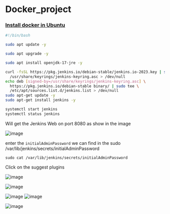 # Docker_project

### [Install docker in Ubuntu](https://github.com/AshokTippaluri/Jenkins_project/blob/main/Jenkins.sh)

``` bash
#!/bin/bash

sudo apt update -y

sudo apt upgrade -y 

sudo apt install openjdk-17-jre -y

curl -fsSL https://pkg.jenkins.io/debian-stable/jenkins.io-2023.key | sudo tee \
  /usr/share/keyrings/jenkins-keyring.asc > /dev/null
echo deb [signed-by=/usr/share/keyrings/jenkins-keyring.asc] \
  https://pkg.jenkins.io/debian-stable binary/ | sudo tee \
  /etc/apt/sources.list.d/jenkins.list > /dev/null
sudo apt-get update -y 
sudo apt-get install jenkins -y

systemctl start jenkins
systemctl status jenkins
````
Will get the Jenkins Web on port 8080 as show in the image

![image](https://github.com/AshokTippaluri/Jenkins_project/assets/96752472/8a93a1a7-7d52-4a43-940a-468b83e9805b)

enter the ```initialAdminPassword``` we can find in the  sudo /var/lib/jenkins/secrets/initialAdminPassword

```sudo cat /var/lib/jenkins/secrets/initialAdminPassword ```

Click on the suggest plugins

![image](https://github.com/AshokTippaluri/Jenkins_project/assets/96752472/f41bc35e-7d4b-4b23-b976-3ef397c09888)

![image](https://github.com/AshokTippaluri/Jenkins_project/assets/96752472/e6b2f03d-41d2-4eaa-b4c7-63365756e042)

![image](https://github.com/AshokTippaluri/Jenkins_project/assets/96752472/f5257839-cdb1-47cd-8af6-aa26ed420f58)
![image](https://github.com/AshokTippaluri/Jenkins_project/assets/96752472/eedf9dff-99bf-47a8-8836-9e4ae86c119f)

![image](https://github.com/AshokTippaluri/Jenkins_project/assets/96752472/938aa9e0-8f29-48d0-a2c5-5eb9867e408e)






